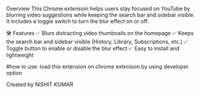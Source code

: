 Overview
This Chrome extension helps users stay focused on YouTube by blurring video suggestions while keeping the search bar and sidebar visible. It includes a toggle switch to turn the blur effect on or off.

🛠 Features
✅ Blurs distracting video thumbnails on the homepage
✅ Keeps the search bar and sidebar visible (History, Library, Subscriptions, etc.)
✅ Toggle button to enable or disable the blur effect
✅ Easy to install and lightweight

#how to use:
load this extension  on chrome extension by using developer option

Created by NISHIT KUMAR
